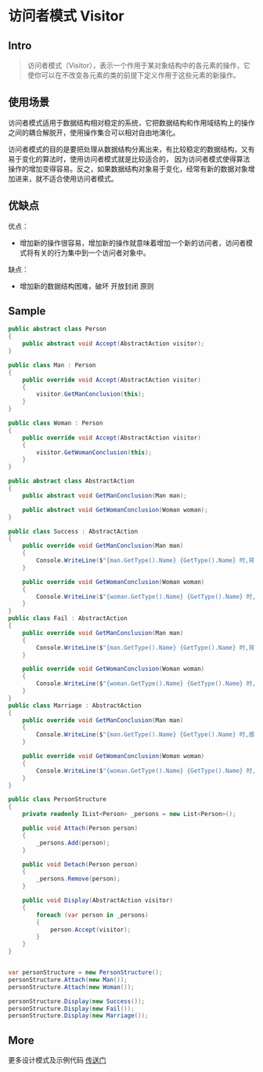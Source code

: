 # 访问者模式 Visitor

## Intro

> 访问者模式（Visitor），表示一个作用于某对象结构中的各元素的操作，它使你可以在不改变各元素的类的前提下定义作用于这些元素的新操作。

## 使用场景

访问者模式适用于数据结构相对稳定的系统，它把数据结构和作用域结构上的操作之间的耦合解脱开，使用操作集合可以相对自由地演化。

访问者模式的目的是要把处理从数据结构分离出来，有比较稳定的数据结构，又有易于变化的算法时，使用访问者模式就是比较适合的，
因为访问者模式使得算法操作的增加变得容易。反之，如果数据结构对象易于变化，经常有新的数据对象增加进来，就不适合使用访问者模式。

## 优缺点

优点：

- 增加新的操作很容易，增加新的操作就意味着增加一个新的访问者，访问者模式将有关的行为集中到一个访问者对象中。

缺点：

- 增加新的数据结构困难，破坏 开放封闭 原则


## Sample

``` csharp
public abstract class Person
{
    public abstract void Accept(AbstractAction visitor);
}

public class Man : Person
{
    public override void Accept(AbstractAction visitor)
    {
        visitor.GetManConclusion(this);
    }
}

public class Woman : Person
{
    public override void Accept(AbstractAction visitor)
    {
        visitor.GetWomanConclusion(this);
    }
}

public abstract class AbstractAction
{
    public abstract void GetManConclusion(Man man);

    public abstract void GetWomanConclusion(Woman woman);
}

public class Success : AbstractAction
{
    public override void GetManConclusion(Man man)
    {
        Console.WriteLine($"{man.GetType().Name} {GetType().Name} 时,背后多半有一个伟大的女人");
    }

    public override void GetWomanConclusion(Woman woman)
    {
        Console.WriteLine($"{woman.GetType().Name} {GetType().Name} 时,背后多有一个不成功的男人");
    }
}
public class Fail : AbstractAction
{
    public override void GetManConclusion(Man man)
    {
        Console.WriteLine($"{man.GetType().Name} {GetType().Name} 时,背后多半有一个伟大的女人");
    }

    public override void GetWomanConclusion(Woman woman)
    {
        Console.WriteLine($"{woman.GetType().Name} {GetType().Name} 时,背后多有一个不成功的男人");
    }
}
public class Marriage : AbstractAction
{
    public override void GetManConclusion(Man man)
    {
        Console.WriteLine($"{man.GetType().Name} {GetType().Name} 时,感慨道:恋爱游戏终结时,'有妻徒刑'遥无期");
    }

    public override void GetWomanConclusion(Woman woman)
    {
        Console.WriteLine($"{woman.GetType().Name} {GetType().Name} 时,欣慰曰:爱情长路跑漫漫,婚姻保险保平安.");
    }
}

public class PersonStructure
{
    private readonly IList<Person> _persons = new List<Person>();

    public void Attach(Person person)
    {
        _persons.Add(person);
    }

    public void Detach(Person person)
    {
        _persons.Remove(person);
    }

    public void Display(AbstractAction visitor)
    {
        foreach (var person in _persons)
        {
            person.Accept(visitor);
        }
    }
}


var personStructure = new PersonStructure();
personStructure.Attach(new Man());
personStructure.Attach(new Woman());

personStructure.Display(new Success());
personStructure.Display(new Fail());
personStructure.Display(new Marriage());
```

## More

更多设计模式及示例代码 [传送门](https://github.com/WeihanLi/DesignPatterns)
